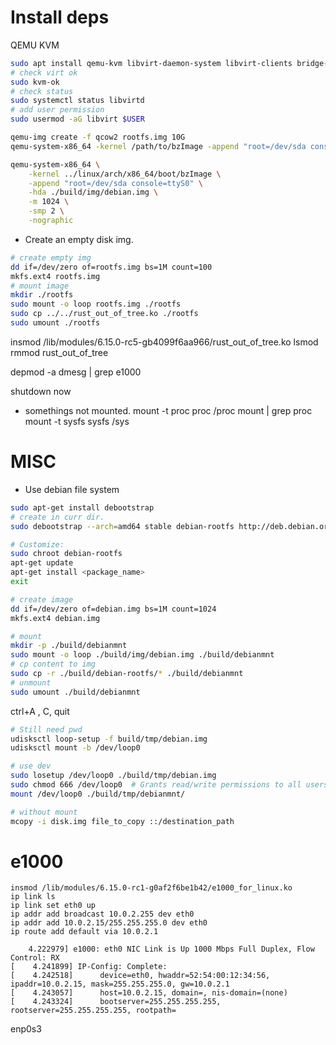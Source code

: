 # Install deps
QEMU KVM
```sh
sudo apt install qemu-kvm libvirt-daemon-system libvirt-clients bridge-utils virt-manager
# check virt ok
sudo kvm-ok
# check status
sudo systemctl status libvirtd
# add user permission
sudo usermod -aG libvirt $USER

qemu-img create -f qcow2 rootfs.img 10G
qemu-system-x86_64 -kernel /path/to/bzImage -append "root=/dev/sda console=ttyS0" -hda rootfs.img -m 1024 -smp 2 -nographic

qemu-system-x86_64 \
    -kernel ../linux/arch/x86_64/boot/bzImage \
    -append "root=/dev/sda console=ttyS0" \
    -hda ./build/img/debian.img \
    -m 1024 \
    -smp 2 \
    -nographic
```

* Create an empty disk img.
```sh
# create empty img
dd if=/dev/zero of=rootfs.img bs=1M count=100
mkfs.ext4 rootfs.img
# mount image
mkdir ./rootfs
sudo mount -o loop rootfs.img ./rootfs
sudo cp ../../rust_out_of_tree.ko ./rootfs
sudo umount ./rootfs
```

insmod /lib/modules/6.15.0-rc5-gb4099f6aa966/rust_out_of_tree.ko 
lsmod
rmmod rust_out_of_tree

depmod -a
dmesg | grep e1000

shutdown now

* somethings not mounted.
mount -t proc proc /proc
mount | grep proc
mount -t sysfs sysfs /sys

# MISC

* Use debian file system
```sh
sudo apt-get install debootstrap
# create in curr dir.
sudo debootstrap --arch=amd64 stable debian-rootfs http://deb.debian.org/debian/

# Customize:
sudo chroot debian-rootfs
apt-get update
apt-get install <package_name>
exit

# create image
dd if=/dev/zero of=debian.img bs=1M count=1024
mkfs.ext4 debian.img

# mount
mkdir -p ./build/debianmnt
sudo mount -o loop ./build/img/debian.img ./build/debianmnt
# cp content to img
sudo cp -r ./build/debian-rootfs/* ./build/debianmnt
# unmount 
sudo umount ./build/debianmnt

```

ctrl+A , C, quit
```sh
# Still need pwd
udisksctl loop-setup -f build/tmp/debian.img
udisksctl mount -b /dev/loop0

# use dev
sudo losetup /dev/loop0 ./build/tmp/debian.img
sudo chmod 666 /dev/loop0  # Grants read/write permissions to all users
mount /dev/loop0 ./build/tmp/debianmnt/
```

```sh
# without mount
mcopy -i disk.img file_to_copy ::/destination_path
```

# e1000
```
insmod /lib/modules/6.15.0-rc1-g0af2f6be1b42/e1000_for_linux.ko
ip link ls
ip link set eth0 up
ip addr add broadcast 10.0.2.255 dev eth0
ip addr add 10.0.2.15/255.255.255.0 dev eth0 
ip route add default via 10.0.2.1 
```

```
    4.222979] e1000: eth0 NIC Link is Up 1000 Mbps Full Duplex, Flow Control: RX
[    4.241899] IP-Config: Complete:
[    4.242518]      device=eth0, hwaddr=52:54:00:12:34:56, ipaddr=10.0.2.15, mask=255.255.255.0, gw=10.0.2.1
[    4.243057]      host=10.0.2.15, domain=, nis-domain=(none)
[    4.243324]      bootserver=255.255.255.255, rootserver=255.255.255.255, rootpath=
```

enp0s3